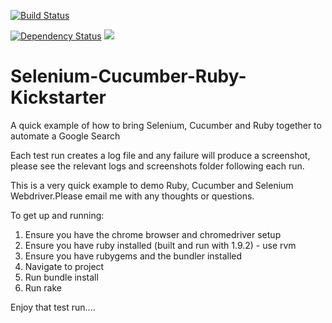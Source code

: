 [![Build Status](https://travis-ci.org/jonathanchrisp/Selenium-Cucumber-Ruby-Kickstarter.png)](https://travis-ci.org/jonathanchrisp/Selenium-Cucumber-Ruby-Kickstarter.png)

<a href='https://gemnasium.com/jonathanchrisp/Selenium-Cucumber-Ruby-Kickstarter'><img src="https://gemnasium.com/jonathanchrisp/Selenium-Cucumber-Ruby-Kickstarter.png" alt="Dependency Status" /></a> <a href="https://codeclimate.com/github/jonathanchrisp/Selenium-Cucumber-Ruby-Kickstarter"><img src="https://codeclimate.com/github/jonathanchrisp/Selenium-Cucumber-Ruby-Kickstarter.png" /></a>

Selenium-Cucumber-Ruby-Kickstarter
================================

A quick example of how to bring Selenium, Cucumber and Ruby together to automate a Google Search

Each test run creates a log file and any failure will produce a screenshot, please see the relevant logs and screenshots folder following each run.

This is a very quick example to demo Ruby, Cucumber and Selenium Webdriver.Please email me with any thoughts or questions.

To get up and running:

1) Ensure you have the chrome browser and chromedriver setup
2) Ensure you have ruby installed (built and run with 1.9.2) - use rvm
3) Ensure you have rubygems and the bundler installed
4) Navigate to project
5) Run bundle install
6) Run rake

Enjoy that test run....
